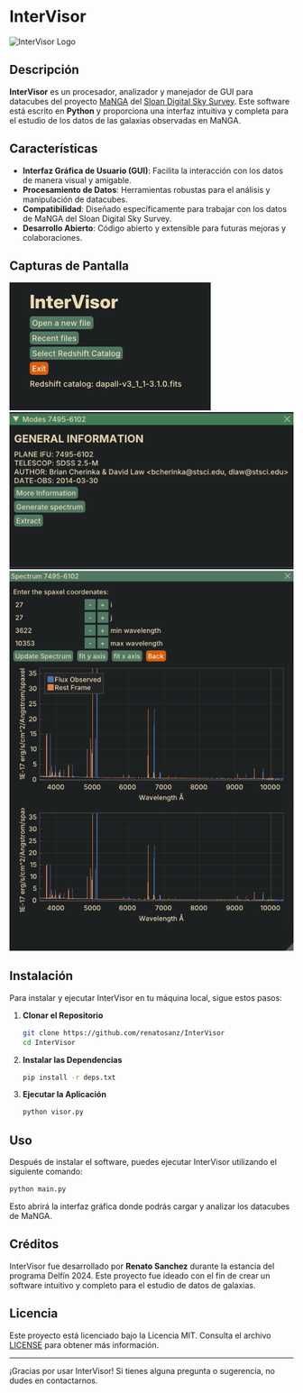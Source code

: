 
# InterVisor

![InterVisor Logo](path_to_logo_image) <!-- Puedes agregar una imagen si tienes un logo -->

## Descripción

**InterVisor** es un procesador, analizador y manejador de GUI para datacubes del proyecto [MaNGA](https://www.sdss.org/surveys/manga/) del [Sloan Digital Sky Survey](https://www.sdss.org/). Este software está escrito en **Python** y proporciona una interfaz intuitiva y completa para el estudio de los datos de las galaxias observadas en MaNGA.

## Características

- **Interfaz Gráfica de Usuario (GUI)**: Facilita la interacción con los datos de manera visual y amigable.
- **Procesamiento de Datos**: Herramientas robustas para el análisis y manipulación de datacubes.
- **Compatibilidad**: Diseñado específicamente para trabajar con los datos de MaNGA del Sloan Digital Sky Survey.
- **Desarrollo Abierto**: Código abierto y extensible para futuras mejoras y colaboraciones.

## Capturas de Pantalla

![InterVisor Main Screen](./menu.png)
![InterVisor Analysis Modes](./modes.png)
![InterVisor Spectrum plot](./spectrum_visor.png)

## Instalación

Para instalar y ejecutar InterVisor en tu máquina local, sigue estos pasos:

1. **Clonar el Repositorio**

   ```bash
   git clone https://github.com/renatosanz/InterVisor
   cd InterVisor
   ```

2. **Instalar las Dependencias**

   ```bash
   pip install -r deps.txt
   ```

3. **Ejecutar la Aplicación**

   ```bash
   python visor.py
   ```

## Uso

Después de instalar el software, puedes ejecutar InterVisor utilizando el siguiente comando:

```bash
python main.py
```

Esto abrirá la interfaz gráfica donde podrás cargar y analizar los datacubes de MaNGA.

## Créditos

InterVisor fue desarrollado por **Renato Sanchez** durante la estancia del programa Delfín 2024. Este proyecto fue ideado con el fin de crear un software intuitivo y completo para el estudio de datos de galaxias.

## Licencia

Este proyecto está licenciado bajo la Licencia MIT. Consulta el archivo [LICENSE](LICENSE) para obtener más información.

---

¡Gracias por usar InterVisor! Si tienes alguna pregunta o sugerencia, no dudes en contactarnos.

